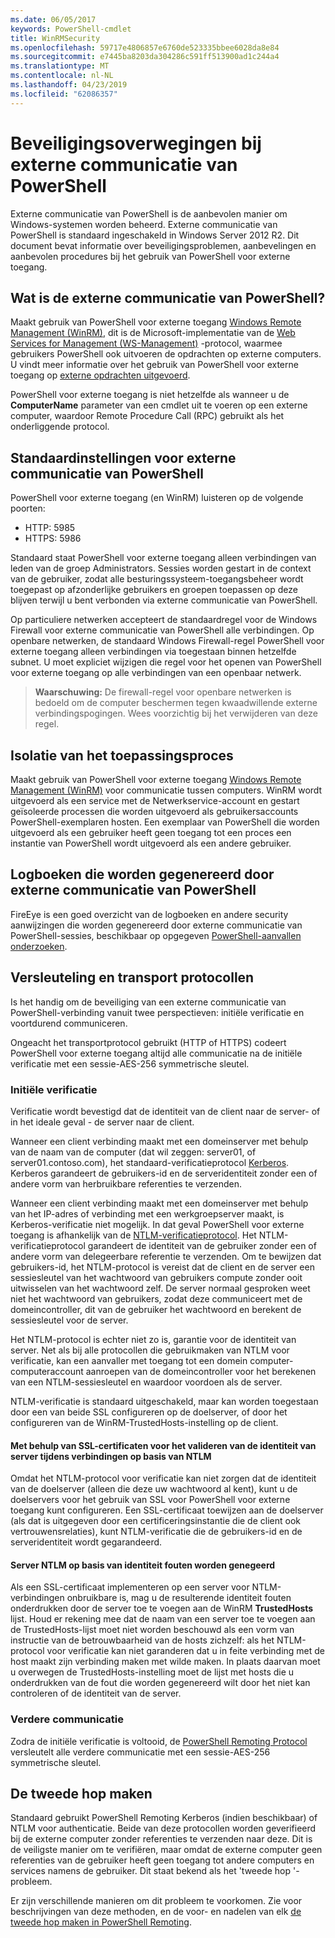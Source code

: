 ```yaml
---
ms.date: 06/05/2017
keywords: PowerShell-cmdlet
title: WinRMSecurity
ms.openlocfilehash: 59717e4806857e6760de523335bbee6028da8e84
ms.sourcegitcommit: e7445ba8203da304286c591ff513900ad1c244a4
ms.translationtype: MT
ms.contentlocale: nl-NL
ms.lasthandoff: 04/23/2019
ms.locfileid: "62086357"
---
```

# <a name="powershell-remoting-security-considerations"></a>Beveiligingsoverwegingen bij externe communicatie van PowerShell

Externe communicatie van PowerShell is de aanbevolen manier om Windows-systemen worden beheerd. Externe communicatie van PowerShell is standaard ingeschakeld in Windows Server 2012 R2. Dit document bevat informatie over beveiligingsproblemen, aanbevelingen en aanbevolen procedures bij het gebruik van PowerShell voor externe toegang.

## <a name="what-is-powershell-remoting"></a>Wat is de externe communicatie van PowerShell?

Maakt gebruik van PowerShell voor externe toegang [Windows Remote Management (WinRM)](https://msdn.microsoft.com/library/windows/desktop/aa384426.aspx), dit is de Microsoft-implementatie van de [Web Services for Management (WS-Management)](https://www.dmtf.org/sites/default/files/standards/documents/DSP0226_1.2.0.pdf) -protocol, waarmee gebruikers PowerShell ook uitvoeren de opdrachten op externe computers. U vindt meer informatie over het gebruik van PowerShell voor externe toegang op [externe opdrachten uitgevoerd](https://technet.microsoft.com/library/dd819505.aspx).

PowerShell voor externe toegang is niet hetzelfde als wanneer u de **ComputerName** parameter van een cmdlet uit te voeren op een externe computer, waardoor Remote Procedure Call (RPC) gebruikt als het onderliggende protocol.

## <a name="powershell-remoting-default-settings"></a>Standaardinstellingen voor externe communicatie van PowerShell

PowerShell voor externe toegang (en WinRM) luisteren op de volgende poorten:

- HTTP: 5985
- HTTPS: 5986

Standaard staat PowerShell voor externe toegang alleen verbindingen van leden van de groep Administrators. Sessies worden gestart in de context van de gebruiker, zodat alle besturingssysteem-toegangsbeheer wordt toegepast op afzonderlijke gebruikers en groepen toepassen op deze blijven terwijl u bent verbonden via externe communicatie van PowerShell.

Op particuliere netwerken accepteert de standaardregel voor de Windows Firewall voor externe communicatie van PowerShell alle verbindingen. Op openbare netwerken, de standaard Windows Firewall-regel PowerShell voor externe toegang alleen verbindingen via toegestaan binnen hetzelfde subnet. U moet expliciet wijzigen die regel voor het openen van PowerShell voor externe toegang op alle verbindingen van een openbaar netwerk.

>**Waarschuwing:** De firewall-regel voor openbare netwerken is bedoeld om de computer beschermen tegen kwaadwillende externe verbindingspogingen. Wees voorzichtig bij het verwijderen van deze regel.

## <a name="process-isolation"></a>Isolatie van het toepassingsproces

Maakt gebruik van PowerShell voor externe toegang [Windows Remote Management (WinRM)](https://msdn.microsoft.com/library/windows/desktop/aa384426) voor communicatie tussen computers.
WinRM wordt uitgevoerd als een service met de Netwerkservice-account en gestart geïsoleerde processen die worden uitgevoerd als gebruikersaccounts PowerShell-exemplaren hosten. Een exemplaar van PowerShell die worden uitgevoerd als een gebruiker heeft geen toegang tot een proces een instantie van PowerShell wordt uitgevoerd als een andere gebruiker.

## <a name="event-logs-generated-by-powershell-remoting"></a>Logboeken die worden gegenereerd door externe communicatie van PowerShell

FireEye is een goed overzicht van de logboeken en andere security aanwijzingen die worden gegenereerd door externe communicatie van PowerShell-sessies, beschikbaar op opgegeven [PowerShell-aanvallen onderzoeken](https://www.fireeye.com/content/dam/fireeye-www/global/en/solutions/pdfs/wp-lazanciyan-investigating-powershell-attacks.pdf).

## <a name="encryption-and-transport-protocols"></a>Versleuteling en transport protocollen

Is het handig om de beveiliging van een externe communicatie van PowerShell-verbinding vanuit twee perspectieven: initiële verificatie en voortdurend communiceren.

Ongeacht het transportprotocol gebruikt (HTTP of HTTPS) codeert PowerShell voor externe toegang altijd alle communicatie na de initiële verificatie met een sessie-AES-256 symmetrische sleutel.

### <a name="initial-authentication"></a>Initiële verificatie

Verificatie wordt bevestigd dat de identiteit van de client naar de server- of in het ideale geval - de server naar de client.

Wanneer een client verbinding maakt met een domeinserver met behulp van de naam van de computer (dat wil zeggen: server01, of server01.contoso.com), het standaard-verificatieprotocol [Kerberos](https://msdn.microsoft.com/library/windows/desktop/aa378747.aspx).
Kerberos garandeert de gebruikers-id en de serveridentiteit zonder een of andere vorm van herbruikbare referenties te verzenden.

Wanneer een client verbinding maakt met een domeinserver met behulp van het IP-adres of verbinding met een werkgroepserver maakt, is Kerberos-verificatie niet mogelijk. In dat geval PowerShell voor externe toegang is afhankelijk van de [NTLM-verificatieprotocol](https://msdn.microsoft.com/library/windows/desktop/aa378749.aspx). Het NTLM-verificatieprotocol garandeert de identiteit van de gebruiker zonder een of andere vorm van delegeerbare referentie te verzenden. Om te bewijzen dat gebruikers-id, het NTLM-protocol is vereist dat de client en de server een sessiesleutel van het wachtwoord van gebruikers compute zonder ooit uitwisselen van het wachtwoord zelf. De server normaal gesproken weet niet het wachtwoord van gebruikers, zodat deze communiceert met de domeincontroller, dit van de gebruiker het wachtwoord en berekent de sessiesleutel voor de server.

Het NTLM-protocol is echter niet zo is, garantie voor de identiteit van server. Net als bij alle protocollen die gebruikmaken van NTLM voor verificatie, kan een aanvaller met toegang tot een domein computer-computeraccount aanroepen van de domeincontroller voor het berekenen van een NTLM-sessiesleutel en waardoor voordoen als de server.

NTLM-verificatie is standaard uitgeschakeld, maar kan worden toegestaan door een van beide SSL configureren op de doelserver, of door het configureren van de WinRM-TrustedHosts-instelling op de client.

#### <a name="using-ssl-certificates-to-validate-server-identity-during-ntlm-based-connections"></a>Met behulp van SSL-certificaten voor het valideren van de identiteit van server tijdens verbindingen op basis van NTLM

Omdat het NTLM-protocol voor verificatie kan niet zorgen dat de identiteit van de doelserver (alleen die deze uw wachtwoord al kent), kunt u de doelservers voor het gebruik van SSL voor PowerShell voor externe toegang kunt configureren. Een SSL-certificaat toewijzen aan de doelserver (als dat is uitgegeven door een certificeringsinstantie die de client ook vertrouwensrelaties), kunt NTLM-verificatie die de gebruikers-id en de serveridentiteit wordt gegarandeerd.

#### <a name="ignoring-ntlm-based-server-identity-errors"></a>Server NTLM op basis van identiteit fouten worden genegeerd

Als een SSL-certificaat implementeren op een server voor NTLM-verbindingen onbruikbare is, mag u de resulterende identiteit fouten onderdrukken door de server toe te voegen aan de WinRM **TrustedHosts** lijst. Houd er rekening mee dat de naam van een server toe te voegen aan de TrustedHosts-lijst moet niet worden beschouwd als een vorm van instructie van de betrouwbaarheid van de hosts zichzelf: als het NTLM-protocol voor verificatie kan niet garanderen dat u in feite verbinding met de host maakt zijn verbinding maken met wilde maken.
In plaats daarvan moet u overwegen de TrustedHosts-instelling moet de lijst met hosts die u onderdrukken van de fout die worden gegenereerd wilt door het niet kan controleren of de identiteit van de server.


### <a name="ongoing-communication"></a>Verdere communicatie

Zodra de initiële verificatie is voltooid, de [PowerShell Remoting Protocol](https://msdn.microsoft.com/library/dd357801.aspx) versleutelt alle verdere communicatie met een sessie-AES-256 symmetrische sleutel.


## <a name="making-the-second-hop"></a>De tweede hop maken

Standaard gebruikt PowerShell Remoting Kerberos (indien beschikbaar) of NTLM voor authenticatie. Beide van deze protocollen worden geverifieerd bij de externe computer zonder referenties te verzenden naar deze.
Dit is de veiligste manier om te verifiëren, maar omdat de externe computer geen referenties van de gebruiker heeft geen toegang tot andere computers en services namens de gebruiker.
Dit staat bekend als het 'tweede hop '-probleem.

Er zijn verschillende manieren om dit probleem te voorkomen. Zie voor beschrijvingen van deze methoden, en de voor- en nadelen van elk [de tweede hop maken in PowerShell Remoting](PS-remoting-second-hop.md).